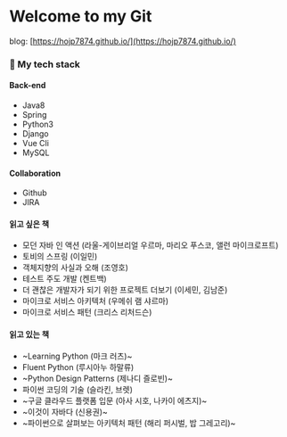 # Welcome to my Git
blog: [https://hojp7874.github.io/](https://hojp7874.github.io/)

### 🌱 My tech stack
#### Back-end
- Java8
- Spring
- Python3
- Django
- Vue Cli
- MySQL

#### Collaboration
- Github
- JIRA

#### 읽고 싶은 책
- 모던 자바 인 액션 (라울-게이브리얼 우르마, 마리오 푸스코, 앨런 마이크로프트)
- 토비의 스프링 (이일민)
- 객체지향의 사실과 오해 (조영호)
- 테스트 주도 개발 (켄트백)
- 더 괜찮은 개발자가 되기 위한 프로젝트 더보기 (이세민, 김남준)
- 마이크로 서비스 아키텍처 (우메쉬 램 샤르마)
- 마이크로 서비스 패턴 (크리스 리처드슨)

#### 읽고 있는 책
- ~Learning Python (마크 러츠)~
- Fluent Python (루시아누 하말류)
- ~Python Design Patterns (제나디 즐로빈)~
- 파이썬 코딩의 기술 (슬라킨, 브렛)
- ~구글 클라우드 플랫폼 입문 (아사 시호, 나카이 에츠지)~
- ~이것이 자바다 (신용권)~
- ~파이썬으로 살펴보는 아키텍처 패턴 (해리 퍼시벌, 밥 그레고리)~

<!--
**hojp7874/hojp7874** is a ✨ _special_ ✨ repository because its `README.md` (this file) appears on your GitHub profile.

Here are some ideas to get you started:

- 🔭 I’m currently working on ...
- 🌱 I’m currently learning ...
- 👯 I’m looking to collaborate on ...
- 🤔 I’m looking for help with ...
- 💬 Ask me about ...
- 📫 How to reach me: ...
- 😄 Pronouns: ...
- ⚡ Fun fact: ...
-->
